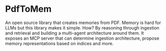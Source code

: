# PdfToMem
An open source library that creates memories from PDF. Memory is hard for LLMs but this library makes it simple. How? By reasoning through ingestion and retrieval and building a multi-agent architecture around them. It exposes an MCP server that can determine ingestion architecture, propose memory representations based on indices and more.
